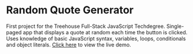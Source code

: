 # Random Quote Generator

First project for the Treehouse Full-Stack JavaScript Techdegree. Single-paged app that displays a quote at random each time the button is clicked. Uses knowledge of basic JavaScript syntax, variables, loops, conditionals and object literals. [Click here](https://jasonrhowie.com/random-quote-generator/) to view the live demo.